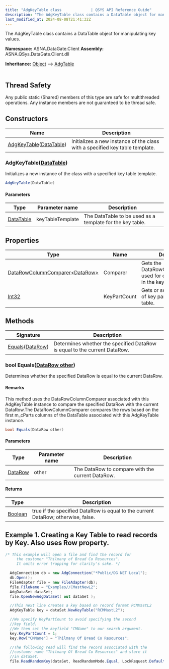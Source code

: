```yaml
---
title: "AdgKeyTable class             | QSYS API Reference Guide"
description: "The AdgKeyTable class contains a DataTable object for manipulating key values. "
last_modified_at: 2024-08-08T21:41:32Z
---
```


The AdgKeyTable class contains a DataTable object for manipulating key values.

**Namespace:** ASNA.DataGate.Client
**Assembly:** ASNA.QSys.DataGate.Client.dll

**Inheritance:** [Object](https://docs.microsoft.com/en-us/dotnet/api/system.object) --> [AdgTable](/reference/datagate/datagate-client/adg-table.html)
<br>
<br>
## Thread Safety

Any public static (Shared) members of this type are safe for multithreaded operations. Any instance members are not guaranteed to be thread safe.


## Constructors

| Name | Description |
| --- | --- |
| [AdgKeyTable](#adgkeytabledatatable)([DataTable](https://learn.microsoft.com/en-us/dotnet/api/system.data.datatable.select?view=net-8.0)) | Initializes a new instance of the  class with a specified key table template.

### AdgKeyTable([DataTable](https://learn.microsoft.com/en-us/dotnet/api/system.data.datatable.select?view=net-8.0))

Initializes a new instance of the  class with a specified key table template.

```cs
AdgKeyTable(DataTable)
```

#### Parameters

| Type | Parameter name | Description
| --- | --- | ---
| [DataTable](https://learn.microsoft.com/en-us/dotnet/api/system.data.datatable.select?view=net-8.0) | keyTableTemplate | The DataTable to be used as a template for the key table.

## Properties

| Type | Name | Description
| --- | --- | --- 
| [DataRowColumnComparer\<DataRow\>](/reference/datagate/datagate-client/data-row-column-comparer-1.html) | Comparer | Gets the DataRowColumnComparer used for comparing rows in the key table. |
| [Int32](https://learn.microsoft.com/en-us/dotnet/csharp/language-reference/builtin-types/integral-numeric-types) | KeyPartCount | Gets or sets the number of key parts in the key table. |

## Methods

| Signature | Description |
| --- | --- |
| [Equals](#bool-equalsdatarow-other)([DataRow](https://learn.microsoft.com/en-us/dotnet/api/system.data.datarow?view=net-8.0)) | Determines whether the specified DataRow is equal to the current DataRow.

### bool Equals([DataRow other](https://learn.microsoft.com/en-us/dotnet/api/system.data.datarow?view=net-8.0))

Determines whether the specified DataRow is equal to the current DataRow.


#### Remarks
This method uses the DataRowColumnComparer associated with this AdgKeyTable instance to compare the specified DataRow with the current DataRow.The DataRowColumnComparer compares the rows based on the first m_cParts columns of the DataTable associated with this AdgKeyTable instance.

```cs
bool Equals(DataRow other)
```

#### Parameters

| Type | Parameter name | Description
| --- | --- | ---
| [DataRow](https://learn.microsoft.com/en-us/dotnet/api/system.data.datarow?view=net-8.0) | other | The DataRow to compare with the current DataRow.

#### Returns

| Type | Description
| --- | ---
| [Boolean](https://docs.microsoft.com/en-us/dotnet/api/system.boolean) | true if the specified DataRow is equal to the current DataRow; otherwise, false.

## Example 1. Creating a Key Table to read records by Key. Also uses Row property.

```cs 
/* This example will open a file and find the record for
     the customer "Thilmany of Bread Co Resources".
     It omits error trapping for clarity's sake. */

  AdgConnection db = new AdgConnection("*Public/DG NET Local");
  db.Open();
  FileAdapter file = new FileAdapter(db);
  file.FileName = "Examples//CMastNewL2";
  AdgDataSet dataSet;
  file.OpenNewAdgDataSet( out dataSet );

  //This next line creates a key based on record format RCMMastL2
  AdgKeyTable key = dataSet.NewKeyTable("RCMMastL2");

  //We specify KeyPartCount to avoid specifying the second
  //key field.
  //We then set the keyfield "CMName" to our search argument.
  key.KeyPartCount = 1;
  key.Row["CMName"] = "Thilmany Of Bread Co Resources";

  //The following read will find the record associated with the 
  //customer name "Thilmany Of Bread Co Resources" and store it
  //in dataSet.
  file.ReadRandomKey(dataSet, ReadRandomMode.Equal, LockRequest.Default, key);
```


